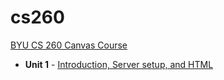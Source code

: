 # cs260

[BYU CS 260 Canvas Course](https://byu.instructure.com/courses/13246)

- **Unit 1** - [Introduction, Server setup, and HTML](unit1.md)

